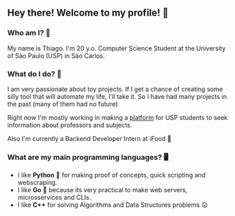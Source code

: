 ## Hey there! Welcome to my profile! 🙂

### Who am I? 🤔

My name is Thiago. I'm 20 y.o. Computer Science Student at the University of São Paulo (USP) in São Carlos.

### What do I do? 👷

I am very passionate about toy projects. 
If I get a chance of creating some silly tool that will automate my life, I'll take it. So I have had many projects in the past (many of them had no future)

Right now I'm mostly working in making a [platform](https://github.com/Projeto-USPY/) for USP students to seek information about professors and subjects.

Also I'm currently a Backend Developer Intern at iFood 🌮

### What are my main programming languages? 🖥️

- I like **Python** 🐍 for making proof of concepts, quick scripting and webscraping.
- I like **Go** 🐹 because its very practical to make web servers, microsservices and CLIs.
- I like **C++**  for solving Algorithms and Data Structures problems 😛

<!--
**tprei/tprei** is a ✨ _special_ ✨ repository because its `README.md` (this file) appears on your GitHub profile.

Here are some ideas to get you started:

- 🔭 I’m currently working on ...
- 🌱 I’m currently learning ...
- 👯 I’m looking to collaborate on ...
- 🤔 I’m looking for help with ...
- 💬 Ask me about ...
- 📫 How to reach me: ...
- 😄 Pronouns: ...
- ⚡ Fun fact: ...
-->
